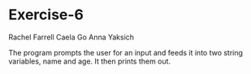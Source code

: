 # Exercise-6


Rachel Farrell
Caela Go
Anna Yaksich



The program prompts the user for an input and feeds it into two string variables, name and age. It then prints them out.
